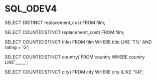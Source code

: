 # SQL_ODEV4

SELECT DISTINCT replacement_cost FROM film;

SELECT COUNT(DISTINCT replacement_cost) FROM film;

SELECT COUNT(DISTINCT title) FROM film
WHERE title LIKE 'T%' AND rating = 'G';

SELECT COUNT(DISTINCT country) FROM country
WHERE country LIKE'_____';

SELECT COUNT(DISTINCT city) FROM city
WHERE city ILIKE '%R';
